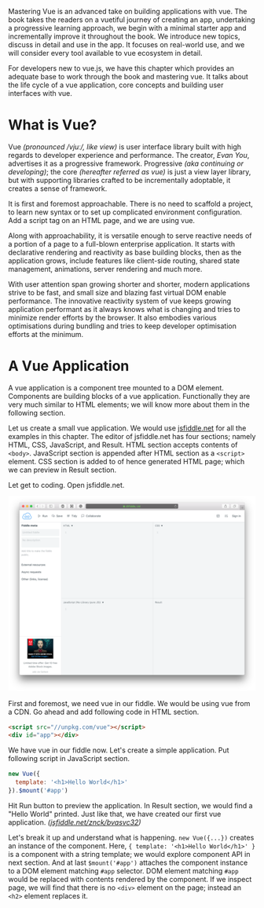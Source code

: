 Mastering Vue is an advanced take on building applications with vue. The book takes the readers on a vuetiful journey of creating an app, undertaking a progressive learning approach, we begin with a minimal starter app and incrementally improve it throughout the book. We introduce new topics, discuss in detail and use in the app. It focuses on real-world use, and we will consider every tool available to vue ecosystem in detail.

For developers new to vue.js, we have this chapter which provides an adequate base to work through the book and mastering vue. It talks about the life cycle of a vue application, core concepts and building user interfaces with vue.

# What is Vue?

Vue _(pronounced /vjuː/, like view)_ is user interface library built with high regards to developer experience and performance. The creator, *Evan You*, advertises it as a progressive framework. Progressive _(aka continuing or developing)_; the core _(hereafter referred as vue)_ is just a view layer library, but with supporting libraries crafted to be incrementally adoptable, it creates a sense of framework.

It is first and foremost approachable. There is no need to scaffold a project, to learn new syntax or to set up complicated environment configuration. Add a script tag on an HTML page, and we are using vue.

Along with approachability, it is versatile enough to serve reactive needs of a portion of a page to a full-blown enterprise application. It starts with declarative rendering and reactivity as base building blocks, then as the application grows, include features like client-side routing, shared state management, animations, server rendering and much more.

With user attention span growing shorter and shorter, modern applications strive to be fast, and small size and blazing fast virtual DOM enable performance. The innovative reactivity system of vue keeps growing application performant as it always knows what is changing and tries to minimize render efforts by the browser. It also embodies various optimisations during bundling and tries to keep developer optimisation efforts at the minimum.

# A Vue Application
A vue application is a component tree mounted to a DOM element. Components are building blocks of a vue application. Functionally they are very much similar to HTML elements; we will know more about them in the following section. 

Let us create a small vue application. We would use [jsfiddle.net](https://jsfiddle.net) for all the examples in this chapter. The editor of jsfiddle.net has four sections; namely HTML, CSS, JavaScript, and Result. HTML section accepts contents of `<body>`. JavaScript section is appended after HTML section as a `<script>` element. CSS section is added to <head> of hence generated HTML page; which we can preview in Result section.

Let get to coding. Open jsfiddle.net.

![JSFiddle Editor](jsfiddle.net-screenshot.png)

First and foremost, we need vue in our fiddle. We would be using vue from a CDN. Go ahead and add following code in HTML section.

``` html
<script src="//unpkg.com/vue"></script>
<div id="app"></div>
```

We have vue in our fiddle now. Let's create a simple application. Put following script in JavaScript section.

``` js
new Vue({
  template: '<h1>Hello World</h1>'
}).$mount('#app')
```

Hit Run button to preview the application. In Result section, we would find a "Hello World" printed. Just like that, we have created our first vue application. _([jsfiddle.net/znck/bvasvc32](https://jsfiddle.net/znck/bvasvc32/))_

Let's break it up and understand what is happening. `new Vue({...})` creates an instance of the component. Here, `{ template: '<h1>Hello World</h1>' }` is a component with a string template; we would explore component API in next section. And at last `$mount('#app')` attaches the component instance to a DOM element matching `#app` selector. DOM element matching `#app` would be replaced with contents rendered by the component. If we inspect page, we will find that there is no `<div>` element on the page; instead an `<h2>` element replaces it.


